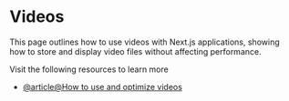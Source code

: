 # Videos

This page outlines how to use videos with Next.js applications, showing how to store and display video files without affecting performance.

Visit the following resources to learn more

- [@article@How to use and optimize videos](https://nextjs.org/docs/app/guides/videos)
